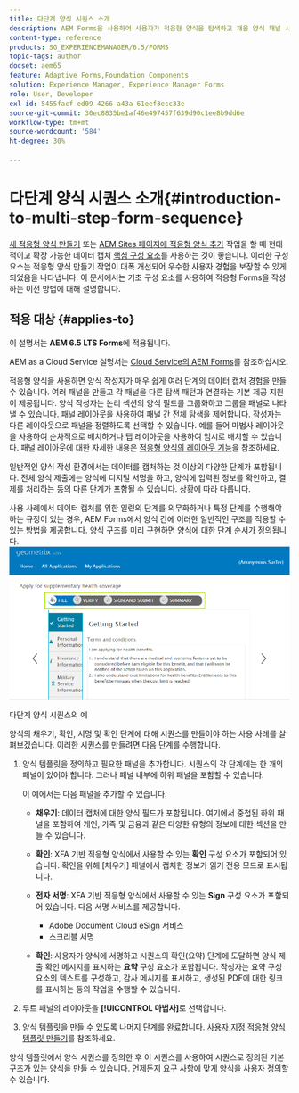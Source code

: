 ```yaml
---
title: 다단계 양식 시퀀스 소개
description: AEM Forms을 사용하여 사용자가 적응형 양식을 탐색하고 채울 양식 패널 시퀀스를 정의할 수 있습니다.
content-type: reference
products: SG_EXPERIENCEMANAGER/6.5/FORMS
topic-tags: author
docset: aem65
feature: Adaptive Forms,Foundation Components
solution: Experience Manager, Experience Manager Forms
role: User, Developer
exl-id: 5455facf-ed09-4266-a43a-61eef3ecc33e
source-git-commit: 30ec8835be1af46e497457f639d90c1ee8b9dd6e
workflow-type: tm+mt
source-wordcount: '584'
ht-degree: 30%

---
```


# 다단계 양식 시퀀스 소개{#introduction-to-multi-step-form-sequence}

<span class="preview"> [새 적응형 양식 만들기](/help/forms/using/create-an-adaptive-form-core-components.md) 또는 [AEM Sites 페이지에 적응형 양식 추가](/help/forms/using/create-or-add-an-adaptive-form-to-aem-sites-page.md) 작업을 할 때 현대적이고 확장 가능한 데이터 캡처 [핵심 구성 요소](https://experienceleague.adobe.com/docs/experience-manager-core-components/using/adaptive-forms/introduction.html)를 사용하는 것이 좋습니다. 이러한 구성 요소는 적응형 양식 만들기 작업이 대폭 개선되어 우수한 사용자 경험을 보장할 수 있게 되었음을 나타냅니다. 이 문서에서는 기초 구성 요소를 사용하여 적응형 Forms을 작성하는 이전 방법에 대해 설명합니다. </span>

## 적용 대상 {#applies-to}

이 설명서는 **AEM 6.5 LTS Forms**&#x200B;에 적용됩니다.

AEM as a Cloud Service 설명서는 [Cloud Service의 AEM Forms](https://experienceleague.adobe.com/docs/experience-manager-cloud-service/content/forms/adaptive-forms-authoring/authoring-adaptive-forms-foundation-components/configure-layout-of-an-adaptive-form/introduction-form-sequence.html)를 참조하십시오.


적응형 양식을 사용하면 양식 작성자가 매우 쉽게 여러 단계의 데이터 캡처 경험을 만들 수 있습니다. 여러 패널을 만들고 각 패널을 다른 탐색 패턴과 연결하는 기본 제공 지원이 제공됩니다. 양식 작성자는 논리 섹션의 양식 필드를 그룹화하고 그룹을 패널로 나타낼 수 있습니다. 패널 레이아웃을 사용하여 패널 간 전체 탐색을 제어합니다. 작성자는 다른 레이아웃으로 패널을 정렬하도록 선택할 수 있습니다. 예를 들어 마법사 레이아웃을 사용하여 순차적으로 배치하거나 탭 레이아웃을 사용하여 임시로 배치할 수 있습니다. 패널 레이아웃에 대한 자세한 내용은 [적응형 양식의 레이아웃 기능](../../forms/using/layout-capabilities-adaptive-forms.md)을 참조하세요.

일반적인 양식 작성 환경에서는 데이터를 캡처하는 것 이상의 다양한 단계가 포함됩니다. 전체 양식 제출에는 양식에 디지털 서명을 하고, 양식에 입력된 정보를 확인하고, 결제를 처리하는 등의 다른 단계가 포함될 수 있습니다. 상황에 따라 다릅니다.

사용 사례에서 데이터 캡처를 위한 일련의 단계를 의무화하거나 특정 단계를 수행해야 하는 규정이 있는 경우, AEM Forms에서 양식 간에 이러한 일반적인 구조를 적용할 수 있는 방법을 제공합니다. 양식 구조를 미리 구현하면 양식에 대한 단계 순서가 정의됩니다. ![다단계 양식 시퀀스의 예](assets/formpipeline.png)

다단계 양식 시퀀스의 예

양식의 채우기, 확인, 서명 및 확인 단계에 대해 시퀀스를 만들어야 하는 사용 사례를 살펴보겠습니다. 이러한 시퀀스를 만들려면 다음 단계를 수행합니다.

1. 양식 템플릿을 정의하고 필요한 패널을 추가합니다. 시퀀스의 각 단계에는 한 개의 패널이 있어야 합니다. 그러나 패널 내부에 하위 패널을 포함할 수 있습니다.

   이 예에서는 다음 패널을 추가할 수 있습니다.

   * **채우기**: 데이터 캡처에 대한 양식 필드가 포함됩니다. 여기에서 중첩된 하위 패널을 포함하여 개인, 가족 및 금융과 같은 다양한 유형의 정보에 대한 섹션을 만들 수 있습니다.

   * **확인**: XFA 기반 적응형 양식에서 사용할 수 있는 **확인** 구성 요소가 포함되어 있습니다. 확인을 위해 [채우기] 패널에서 캡처한 정보가 읽기 전용 모드로 표시됩니다.

   * **전자 서명**: XFA 기반 적응형 양식에서 사용할 수 있는 **Sign** 구성 요소가 포함되어 있습니다. 다음 서명 서비스를 제공합니다.

      * Adobe Document Cloud eSign 서비스
      * 스크리블 서명

   * **확인**: 사용자가 양식에 서명하고 시퀀스의 확인(요약) 단계에 도달하면 양식 제출 확인 메시지를 표시하는 **요약** 구성 요소가 포함됩니다. 작성자는 요약 구성 요소의 텍스트를 구성하고, 감사 메시지를 표시하고, 생성된 PDF에 대한 링크를 표시하는 등의 작업을 수행할 수 있습니다.

1. 루트 패널의 레이아웃을 **[!UICONTROL 마법사]**&#x200B;로 선택합니다.
1. 양식 템플릿을 만들 수 있도록 나머지 단계를 완료합니다. [사용자 지정 적응형 양식 템플릿 만들기](../../forms/using/custom-adaptive-forms-templates.md)를 참조하세요.

양식 템플릿에서 양식 시퀀스를 정의한 후 이 시퀀스를 사용하여 시퀀스로 정의된 기본 구조가 있는 양식을 만들 수 있습니다. 언제든지 요구 사항에 맞게 양식을 사용자 정의할 수 있습니다.
